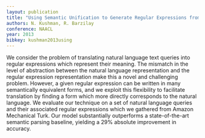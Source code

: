 ```yaml
---
layout: publication
title: "Using Semantic Unification to Generate Regular Expressions from Natural Language"
authors: N. Kushman, R. Barzilay
conference: NAACL
year: 2013
bibkey: kushman2013using
---
```

We consider the problem of translating natural language text queries into regular expressions which represent their meaning. The mismatch in the level of abstraction between the natural language representation and the regular expression representation make this a novel and challenging problem. However, a given regular expression can be written in many semantically equivalent forms, and we exploit this flexibility to facilitate translation by finding a form which more directly corresponds to the natural language. We evaluate our technique on a set of natural language queries and their associated regular expressions which we gathered from Amazon Mechanical Turk. Our model substantially outperforms a state-of-the-art semantic parsing baseline, yielding a 29% absolute improvement in accuracy.
